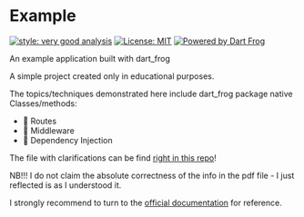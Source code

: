# Example

[![style: very good analysis][very_good_analysis_badge]][very_good_analysis_link]
[![License: MIT][license_badge]][license_link]
[![Powered by Dart Frog](https://img.shields.io/endpoint?url=https://tinyurl.com/dartfrog-badge)](https://dartfrog.vgv.dev)

An example application built with dart_frog

A simple project created only in educational purposes.

The topics/techniques demonstrated here include dart_frog package native Classes/methods:


- 🚏 Routes
- 🍔 Middleware
- 💉 Dependency Injection

The file with clarifications can be find [right in this repo](https://github.com/bess-cater/flutter-dart-study/tree/main/example/dart_frog.pdf)!

NB!!! I do not claim the absolute correctness of the info in the pdf file - I just reflected is as I understood it.

I strongly recommend to turn to the [official documentation](https://dartfrog.vgv.dev/) for reference.



[license_badge]: https://img.shields.io/badge/license-MIT-blue.svg
[license_link]: https://opensource.org/licenses/MIT
[very_good_analysis_badge]: https://img.shields.io/badge/style-very_good_analysis-B22C89.svg
[very_good_analysis_link]: https://pub.dev/packages/very_good_analysis